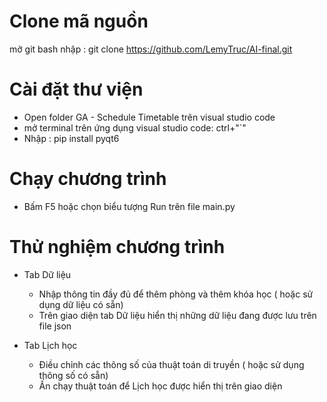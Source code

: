 # Clone mã nguồn
mở git bash
nhập : git clone https://github.com/LemyTruc/AI-final.git
# Cài đặt thư viện
- Open folder GA - Schedule Timetable trên visual studio code
- mở terminal trên ứng dụng visual studio code: ctrl+"`"
- Nhập : pip install pyqt6
# Chạy chương trình
- Bấm F5 hoặc chọn biểu tượng Run trên file main.py
# Thử nghiệm chương trình
- Tab Dữ liệu
  + Nhập thông tin đầy đủ để thêm phòng và thêm khóa học ( hoặc sử dụng dữ liệu có sẵn)
  + Trên giao diện tab Dữ liệu hiển thị những dữ liệu đang được lưu trên file json
 
- Tab Lịch học 
  + Điều chỉnh các thông số của thuật toán di truyền ( hoặc sử dụng thông số có sẵn)
  + Ấn chạy thuật toán để Lịch học được hiển thị trên giao diện
